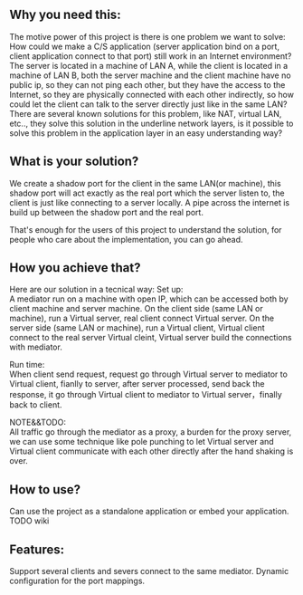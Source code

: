 Why you need this:
----
The motive power of this project is there is one problem we want to solve:
<br>
How could we make a C/S application (server application bind on a port, client application connect to that port) still work in an Internet environment? The server is located in a machine of LAN A, while the client is located in a machine of LAN B, both the server machine and the client machine have no public ip, so they can not ping each other, but they have the access to the Internet, so they are physically connected with each other indirectly, so how could let the client can talk to the server directly just like in the same LAN?
<br>
There are several known solutions for this problem, like NAT, virtual LAN, etc.., they solve this solution in the underline network layers, is it possible to solve this problem in the application layer in an easy understanding way?

What is your solution?
----
We create a shadow port for the client in the same LAN(or machine), this shadow port will act exactly as the real port which the server listen to, the client is just like connecting to a server locally. A pipe across the internet is build up between the shadow port and the real port.

That's enough for the users of this project to understand the solution, for people who care about the implementation, you can go ahead.

How you achieve that?
----
Here are our solution in a tecnical way:
Set up:<br>
A mediator run on a machine with open IP, which can be accessed both by client machine and server machine.
On the client side (same LAN or machine), run a Virtual server, real client connect Virtual server.
On the server side (same LAN or machine), run a Virtual client, Virtual client connect to the real server
Virtual cleint, Virtual server build the connections with mediator.

Run time:<br>
When client send request, request go through Virtual server to mediator to Virtual client, fianlly to server,
after server processed, send back the response, it go through Virtual client to mediator to Virtual server，finally back to client.

NOTE&&TODO:<br>
All traffic go through the mediator as a proxy, a burden for the proxy server, we can use some technique like pole punching to let Virtual server and Virtual client communicate with each other directly after the hand shaking is over.

How to use?
----
Can use the project as a standalone application or embed your application.
TODO wiki

Features:
----
Support several clients and severs connect to the same mediator.
Dynamic configuration for the port mappings.
